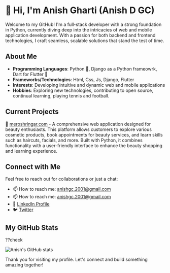 # 👋 Hi, I'm Anish Gharti (Anish D GC)

Welcome to my GitHub! I'm a full-stack developer with a strong foundation in Python, currently diving deep into the intricacies of web and mobile application development. With a passion for both backend and frontend technologies, I craft seamless, scalable solutions that stand the test of time.

## About Me

- **Programming Languages**: Python 🐍, Django as a Python frameowrk, Dart for Flutter 📱
- **Frameworks/Technologies**: Html, Css, Js, Django, Flutter
- **Interests**: Developing intuitive and dynamic web and mobile applications
- **Hobbies**: Exploring new technologies, contributing to open source, continual learning, playing tennis and football.

## Current Projects

🔗 [meroshringar.com](https://www.meroshringar.com) - A comprehensive web application designed for beauty enthusiasts. This platform allows customers to explore various cosmetic products, book appointments for beauty services, and        learn skills such as haircuts, facials, and more. Built with Python, it combines functionality with a user-friendly interface to enhance the beauty shopping and learning experience.


## Connect with Me

Feel free to reach out for collaborations or just a chat:
- 📫 How to reach me: [anishgc.2001@gmail.com](mailto:anishgc.2001@gmail.com)
- 📫 How to reach me: [anishgc.2001@gmail.com](mailto:anishgharti10@gmail.com)
- 💼 [LinkedIn Profile](https://www.linkedin.com/in/yourprofile)
- 🐦 [Twitter](https://twitter.com/yourusername)

## My GitHub Stats
??check

![Anish's GitHub stats](https://github-readme-stats.vercel.app/api?username=Anish-gharti&show_icons=true&theme=radical)

Thank you for visiting my profile. Let's connect and build something amazing together!
